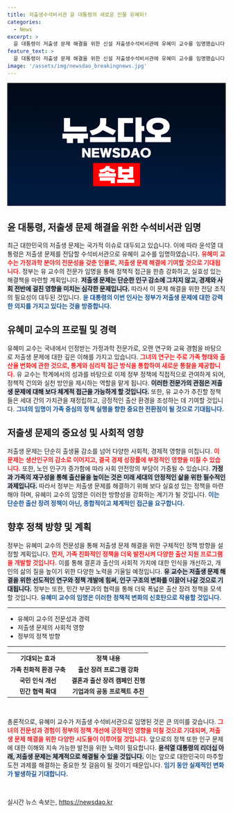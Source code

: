 ```yaml
---
title: 저출생수석비서관 윤 대통령의 새로운 인물 유혜미!
categories:
  - News
excerpt: >
  윤 대통령이 저출생 문제 해결을 위한 신설 저출생수석비서관에 유혜미 교수를 임명했습니다. 그녀의 전문 지식과 경험이 새로운 변화를 이끌어낼지 주목됩니다! 클릭해 자세한 내용을 확인하세요!
feature_text: >
  윤 대통령이 저출생 문제 해결을 위한 신설 저출생수석비서관에 유혜미 교수를 임명했습니다. 그녀의 전문 지식과 경험이 새로운 변화를 이끌어낼지 주목됩니다! 클릭해 자세한 내용을 확인하세요!
image: '/assets/img/newsdao_breakingnews.jpg'
---
```


<p><img src="/assets/img/newsdao_breakingnews.jpg" alt="bookingtag 속보" /></p>

<h2 data-ke-size="size26">윤 대통령, 저출생 문제 해결을 위한 수석비서관 임명</h2>

<p data-ke-size="size16">최근 대한민국의 저출생 문제는 국가적 이슈로 대두되고 있습니다. 이에 따라 윤석열 대통령은 저출생 문제를 전담할 수석비서관으로 유혜미 교수를 임명하였습니다. <b><span style="color: #ee2323;">유혜미 교수는 가정과학 분야의 전문성을 갖춘 인물로, 저출생 문제 해결에 기여할 것으로 기대됩니다.</span></b> 정부는 유 교수의 전문가 임명을 통해 정책적 접근을 한층 강화하고, 실효성 있는 해결책을 마련할 계획입니다. <b><span style="background-color: #21538527;">저출생 문제는 단순한 인구 감소에 그치지 않고, 경제와 사회 전반에 걸친 영향을 미치는 심각한 문제입니다.</span></b> 따라서 이 문제 해결을 위한 전담 조직의 필요성이 대두된 것입니다. <b><span style="color: #1a5490;">윤 대통령의 이번 인사는 정부가 저출생 문제에 대한 강력한 의지를 가지고 있다는 것을 방증합니다.</span></b></p>

<h2 data-ke-size="size26">유혜미 교수의 프로필 및 경력</h2>

<p data-ke-size="size16">유혜미 교수는 국내에서 인정받는 가정과학 전문가로, 오랜 연구와 교육 경험을 바탕으로 저출생 문제에 대한 깊은 이해를 가지고 있습니다. <b><span style="color: #ee2323;">그녀의 연구는 주로 가족 형태와 출산율 변화에 관한 것으로, 통계와 심리적 접근 방식을 통합하여 새로운 통찰을 제공합니다.</span></b> 유 교수는 학계에서의 성과를 바탕으로 이제 정부 정책에 직접적으로 관여하게 되어, 정책적 건의와 실천 방안을 제시하는 역할을 맡게 됩니다. <b><span style="background-color: #21538527;">이러한 전문가의 관점은 저출생 문제에 대해 보다 체계적 접근을 가능하게 할 것입니다.</span></b> 또한, 유 교수가 추진할 정책들은 세대 간의 가치관을 재정립하고, 긍정적인 출산 환경을 조성하는 데 기여할 것입니다. <b><span style="color: #1a5490;">그녀의 임명이 가족 중심의 정책 실행을 향한 중요한 전환점이 될 것으로 기대됩니다.</span></b></p>

<h2 data-ke-size="size26">저출생 문제의 중요성 및 사회적 영향</h2>

<p data-ke-size="size16">저출생 문제는 단순히 출생율 감소를 넘어 다양한 사회적, 경제적 영향을 미칩니다. <b><span style="color: #ee2323;">이 문제는 생산인구의 감소로 이어지고, 결국 경제 성장률에 부정적인 영향을 미칠 수 있습니다.</span></b> 또한, 노인 인구가 증가함에 따라 사회 안전망의 부담이 가중될 수 있습니다. <b><span style="background-color: #21538527;">가정과 가족의 재구성을 통해 출산율을 높이는 것은 미래 세대의 안정적인 삶을 위한 필수적인 과제입니다.</span></b> 따라서 정부는 저출생 문제를 해결하기 위해 보다 실효성 있는 정책을 마련해야 하며, 유혜미 교수의 임명은 이러한 방향성을 강화하는 계기가 될 것입니다. <b><span style="color: #1a5490;">이는 단순한 출산 장려 정책이 아닌, 종합적이고 체계적인 접근을 요구합니다.</span></b></p>

<h2 data-ke-size="size26">향후 정책 방향 및 계획</h2>

<p data-ke-size="size16">정부는 유혜미 교수의 전문성을 통해 저출생 문제 해결을 위한 구체적인 정책 방향을 설정할 계획입니다. <b><span style="color: #ee2323;">먼저, 가족 친화적인 정책을 더욱 발전시켜 다양한 출산 지원 프로그램을 개발할 것입니다.</span></b> 이를 통해 결혼과 출산의 사회적 가치에 대한 인식을 개선하고, 개인의 삶의 질을 높이기 위한 다양한 노력을 기울일 예정입니다. <b><span style="background-color: #21538527;">유 교수는 저출생 문제 해결을 위한 선도적인 연구와 정책 개발에 힘써, 인구 구조의 변화를 이끌어 나갈 것으로 기대됩니다.</span></b> 정부는 또한, 민간 부문과의 협력을 통해 더욱 폭넓은 출산 장려 정책을 모색할 것입니다. <b><span style="color: #1a5490;">유혜미 교수의 임명은 이러한 정책적 변화의 신호탄으로 작용할 것입니다.</span></b></p>

<hr>

<ul>
  <li>유혜미 교수의 전문성과 경력</li>
  <li>저출생 문제의 사회적 영향</li>
  <li>정부의 정책 방향</li>
</ul>

<hr>

<table style="width: 100%;">
  <tr>
    <td style="text-align: center; height: 17px;"><b>기대되는 효과</b></td>
    <td style="text-align: center; height: 17px;"><b>정책 내용</b></td>
  </tr>
  <tr>
    <td style="text-align: center; height: 17px;"><b>가족 친화적 환경 구축</b></td>
    <td style="text-align: center; height: 17px;"><b>출산 장려 프로그램 강화</b></td>
  </tr>
  <tr>
    <td style="text-align: center; height: 17px;"><b>국민 인식 개선</b></td>
    <td style="text-align: center; height: 17px;"><b>결혼과 출산 장려 캠페인 진행</b></td>
  </tr>
  <tr>
    <td style="text-align: center; height: 17px;"><b>민간 협력 확대</b></td>
    <td style="text-align: center; height: 17px;"><b>기업과의 공동 프로젝트 추진</b></td>
  </tr>
</table>

<p data-ke-size="size16">&nbsp;</p>

<p data-ke-size="size16">총론적으로, 유혜미 교수가 저출생 수석비서관으로 임명된 것은 큰 의미를 갖습니다. <b><span style="color: #ee2323;">그녀의 전문성과 경험이 정부의 정책 개선에 긍정적인 영향을 미칠 것으로 기대되며, 저출생 문제 해결을 위한 다양한 시도들이 이루어질 것입니다.</span></b> 앞으로의 정책 또한 인구 문제에 대한 이해와 지속 가능한 발전을 위한 노력이 필요합니다. <b><span style="background-color: #21538527;">윤석열 대통령의 리더십 아래, 저출생 문제는 체계적으로 해결될 수 있을 것입니다.</span></b> 이는 앞으로 대한민국이 마주할 도전 과제를 해결하는 중요한 첫 걸음이 될 것이기 때문입니다. <b><span style="color: #1a5490;">임기 동안 실제적인 변화가 발생하길 기대합니다.</span></b></p>

<p data-ke-size="size16">&nbsp;</p>
실시간 뉴스 속보는, <a href="https://newsdao.kr" rel="dofollow">https://newsdao.kr</a>


